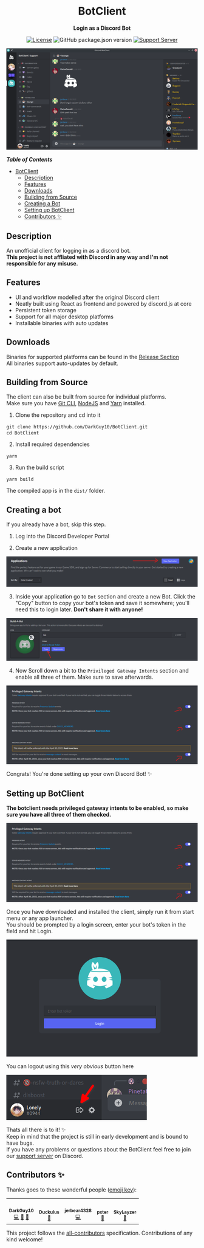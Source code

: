 <div align="center">
  
# BotClient
  
**Login as a Discord Bot**
  
[![License](https://img.shields.io/github/license/darkguy10/BotClient?logo=github&color=cyan)](https://github.com/darkguy10/BotClient/blob/main/LICENSE)
![GitHub package.json version](https://img.shields.io/github/package-json/v/darkguy10/BotClient?color=cyan)
[![Support Server](https://img.shields.io/discord/913296644643106846?color=cyan&label=discord&logo=discord&logoColor=whitesmoke)](https://discord.gg/aZSrxwNUFD)

</div>

![Demo](assets/window.png)

**_Table of Contents_**

-   [BotClient](#botclient)
    -   [Description](#description)
    -   [Features](#features)
    -   [Downloads](#downloads)
    -   [Building from Source](#building-from-source)
    -   [Creating a Bot](#creating-a-bot)
    -   [Setting up BotClient](#setting-up-botclient)
    -   [Contributors ✨](#contributors-)

## Description

An unofficial client for logging in as a discord bot.\
**This project is not affliated with Discord in any way and I'm not responsible for any misuse.**

## Features

-   UI and workflow modelled after the original Discord client
-   Neatly built using React as frontend and powered by discord.js at core
-   Persistent token storage
-   Support for all major desktop platforms
-   Installable binaries with auto updates

## Downloads

Binaries for supported platforms can be found in the [Release Section](https://github.com/darkguy10/BotClient/releases/latest/)\
All binaries support auto-updates by default.

## Building from Source

The client can also be built from source for individual platforms.\
Make sure you have [Git CLI](https://git-scm.com/downloads), [NodeJS](https://nodejs.org/en/download/) and [Yarn](https://classic.yarnpkg.com/lang/en/docs/install) installed.

1. Clone the repository and cd into it

```
git clone https://github.com/DarkGuy10/BotClient.git
cd BotClient
```

2. Install required dependencies

```
yarn
```

3. Run the build script

```
yarn build
```

The compiled app is in the `dist/` folder.

## Creating a bot

If you already have a bot, skip this step.

1. Log into the Discord Developer Portal

2. Create a new application

![New Application](assets/discordapp.png)

3. Inside your application go to `Bot` section and create a new Bot. Click the "Copy" button to copy your bot's token and save it somewhere; you'll need this to login later. **Don't share it with anyone!**

![Create A Bot](assets/bot.png)

4. Now Scroll down a bit to the `Privileged Gateway Intents` section and enable all three of them. Make sure to save afterwards.

![Intents](assets/intents.png)

Congrats! You're done setting up your own Discord Bot! ✨

## Setting up BotClient

**The botclient needs privileged gateway intents to be enabled, so make sure you have all three of them checked.**

![Intents](assets/intents.png)

Once you have downloaded and installed the client, simply run it from start menu or any app launcher.\
You should be prompted by a login screen, enter your bot's token in the field and hit Login.

![Login](assets/login.png)

You can logout using this _very obvious_ button here

![Logout](assets/logout.png)

Thats all there is to it! ✨\
Keep in mind that the project is still in early development and is bound to have bugs.\
If you have any problems or questions about the BotClient feel free to join our [support server](https://discord.com/invite/aZSrxwNUFD) on Discord.

## Contributors ✨

Thanks goes to these wonderful people ([emoji key](https://allcontributors.org/docs/en/emoji-key)):

<!-- ALL-CONTRIBUTORS-LIST:START - Do not remove or modify this section -->
<!-- prettier-ignore-start -->
<!-- markdownlint-disable -->
<table>
  <tr>
    <td align="center"><a href="https://promptfolio.vercel.app"><img src="https://avatars.githubusercontent.com/u/62807269?v=4?s=100" width="100px;" alt=""/><br /><sub><b>DarkGuy10</b></sub></a><br /><a href="https://github.com/DarkGuy10/BotClient/commits?author=DarkGuy10" title="Code">💻</a> <a href="https://github.com/DarkGuy10/BotClient/commits?author=DarkGuy10" title="Documentation">📖</a> <a href="#projectManagement-DarkGuy10" title="Project Management">📆</a></td>
    <td align="center"><a href="https://github.com/Duckulus"><img src="https://avatars.githubusercontent.com/u/76813487?v=4?s=100" width="100px;" alt=""/><br /><sub><b>Duckulus</b></sub></a><br /><a href="https://github.com/DarkGuy10/BotClient/commits?author=Duckulus" title="Documentation">📖</a></td>
    <td align="center"><a href="https://github.com/jerbear2008"><img src="https://avatars.githubusercontent.com/u/38813665?v=4?s=100" width="100px;" alt=""/><br /><sub><b>jerbear4328</b></sub></a><br /><a href="https://github.com/DarkGuy10/BotClient/commits?author=jerbear2008" title="Code">💻</a></td>
    <td align="center"><a href="https://github.com/ipxter"><img src="https://avatars.githubusercontent.com/u/56973869?v=4?s=100" width="100px;" alt=""/><br /><sub><b>pxter</b></sub></a><br /><a href="https://github.com/DarkGuy10/BotClient/issues?q=author%3Aipxter" title="Bug reports">🐛</a></td>
    <td align="center"><a href="https://github.com/SkyLayzer"><img src="https://avatars.githubusercontent.com/u/99122809?v=4?s=100" width="100px;" alt=""/><br /><sub><b>SkyLayzer</b></sub></a><br /><a href="#design-SkyLayzer" title="Design">🎨</a></td>
  </tr>
</table>

<!-- markdownlint-restore -->
<!-- prettier-ignore-end -->

<!-- ALL-CONTRIBUTORS-LIST:END -->

This project follows the [all-contributors](https://github.com/all-contributors/all-contributors) specification. Contributions of any kind welcome!
